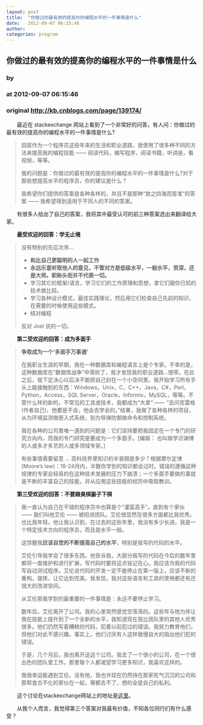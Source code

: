 ```yaml
---
layout: post
title:  "你做过的最有效的提高你的编程水平的一件事情是什么"
date:   2012-09-07 06:15:46
author: 
categories: program
---
```


## 你做过的最有效的提高你的编程水平的一件事情是什么
### by 
### at 2012-09-07 06:15:46
### original <http://kb.cnblogs.com/page/139174/>

<p>　　最近在 stackexchange 网站上看到了一个非常好的问答，有人问：你做过的最有效的提高你的编程水平的一件事情是什么?</p><blockquote><p>回首作为一个程序员这些年来的生活和职业道路，我使用了很多种不同的方法来提高我的编程技能 —— 阅读代码，编写程序，阅读书籍，听讲座，看视频，等等。</p><p>我的问题是：你做过的最有效的提高你的编程水平的一件事情是什么?对于那些想提高水平的程序员，你的建议是什么？</p><p>我希望你们提供的答案是各种各样的，并且不是那种“放之四海而皆准”的答案 —— 我希望得到适用于不同人的不同的答案。</p></blockquote><p>　　有很多人给出了自己的答案，我将其中最受认可的前三种答案选出来翻译给大家。</p><p><strong>　　最受欢迎的回答：学无止境</strong></p><blockquote><p>没有特别的先后次序…</p><ul><li><strong>和比自己更聪明的人一起工作</strong></li><li><strong>永远乐意听取他人的意见，不管对方是低级水平，一般水平，资深，还是大师。职称头衔并不代表一切。</strong></li><li>学习其它的框架/语言，学习它们的工作原理和思想，拿它们跟你已知的技术做比较。</li><li>学习各种设计模式，最佳实践理论，然后用它们检查自己先前的知识，在需要的时候使用这些模式。</li><li>结对编程</li></ul><p>反对 Joel 说的一切。</p></blockquote><p><strong>　　第二受欢迎的回答：成为多面手</strong></p><blockquote><p><strong>争取成为一个‘多面手万事通’</strong></p><p>在我职业生涯的早期，我在一种数据库和编程语言上是个专家。不幸的是，这种数据库在“数据库战争”中落败了，我才发现我的职业道路…很窄。在此之后，我下定决心以后决不能把自己封在一个小空间里。我开始学习所有手头上能接触到的东西：Windows，Unix，C，C++，Java，C#，Perl，Python，Access，SQL Server，Oracle，Informix，MySQL，等等。不管什么样的新的，不常见的工具或技术，我都成为“大拿” —— “去问克雷格(作者自己)，他要是不会，他会去学会的。”结果，我做了各种各样的项目，从为环境监测做嵌入式系统，到为导弹防御做命令和控制系统。</p><p>我在各种的公司里唯一遇到的问题是：它们坚持要把我固定在一个专门的研究方向内，而我的专门研究是要成为一个多面手。[编辑： 也叫做学识渊博的人或多才多艺的人或多领域专家。]</p><p>有些事情需要留意 … 高科技界里知识的半衰期是多少？根据摩尔定律(Moore’s law)：18-24月内，半数你学到的知识都会过时。错误的遵循这种规律的专家会轻易的在这种技术发展的压力下崩溃；一个多面手要做的事就是不断的丰富自己的技能，并从应用这些技能的经历中吸取教训。</p></blockquote><p><strong>　　第三受欢迎的回答：不要跟臭棋篓子下棋</strong></p><blockquote><p>我一直认为自己在不错的程序员中也算是个“灌篮高手”。直到有个家伙 —— 我们叫他艾伦 —— 被招进团队。艾伦很显然在很多方面都比我优秀。也比我年轻。他让我认识到，在过去的这些年里，我没有多少长进。我是一个特定技术方向的程序员，而且是水平一般。</p><p>这惊醒我<strong>应该自觉的不断提高自己的水平</strong>，特别是我写的代码的水平。</p><p>艾伦引导我学会了很多东西。他告诉我，大部分我写的代码在今后的数年里都将一直维护和进行扩展，写代码时要将这点铭记在心。我应该为我的代码写自动测试程序。艾伦说代码的开发一定不能停止在第一版上，应该不断的重构，提炼，让它达到完美。我发现，我对这些语言和工具的使用都还有还很大的改进空间。</p><p>从艾伦那我学到的最重要的一件事情是：永远不要停止学习。</p><p>数年后，艾伦离开了公司。我的心里突然感觉空荡荡的。这些年与他为伴让我在技能上提升到了一个全新的水平，我知道现在我比团队里的其他人优秀很多。他们仍然写着糟糕的代码，犯着以前犯过的错误。我努力教育他们，但他们对此不感兴趣。事实上，他们讨厌有人这样傲慢自大的指出他们犯的错误。</p><p>于是，几个月后，我也离开这这个公司。我去了一个很小的公司，在一个很出色的团队里工作。那里每个人都渴望学习更多知识，我喜欢这样的。</p><p>我很幸运能遇到艾伦。没有他，我也许现在仍然待在那家死气沉沉的公司和那帮食古不化的家伙在一起，哪都去不了，想的全是自己的私利。</p></blockquote><p>　　这个讨论在stackexchange网站上的地址是<a href="http://programmers.stackexchange.com/questions/44177/what-is-the-single-most-effective-thing-you-did-to-improve-your-programming-skil">这里</a>。</p><p>　　从我个人而言，我觉得第三个答案对我最有价值，不知各位同行们有什么感受？</p>